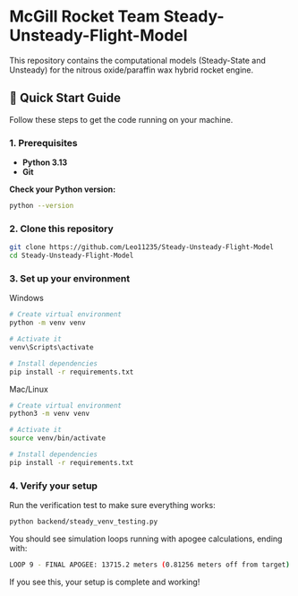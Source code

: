 # McGill Rocket Team Steady-Unsteady-Flight-Model

This repository contains the computational models (Steady-State and Unsteady) for the nitrous oxide/paraffin wax hybrid rocket engine.

## 🚀 Quick Start Guide

Follow these steps to get the code running on your machine.

### 1. Prerequisites

*   **Python 3.13**
*   **Git**

**Check your Python version:**
```bash
python --version
```

### 2. Clone this repository
```bash
git clone https://github.com/Leo11235/Steady-Unsteady-Flight-Model
cd Steady-Unsteady-Flight-Model
```

### 3. Set up your environment
Windows
```bash
# Create virtual environment
python -m venv venv

# Activate it
venv\Scripts\activate

# Install dependencies
pip install -r requirements.txt
```

Mac/Linux
```bash
# Create virtual environment
python3 -m venv venv

# Activate it  
source venv/bin/activate

# Install dependencies
pip install -r requirements.txt
```

### 4. Verify your setup
Run the verification test to make sure everything works:
```bash
python backend/steady_venv_testing.py
```
You should see simulation loops running with apogee calculations, ending with:
```bash
LOOP 9 - FINAL APOGEE: 13715.2 meters (0.81256 meters off from target)
```
If you see this, your setup is complete and working!
